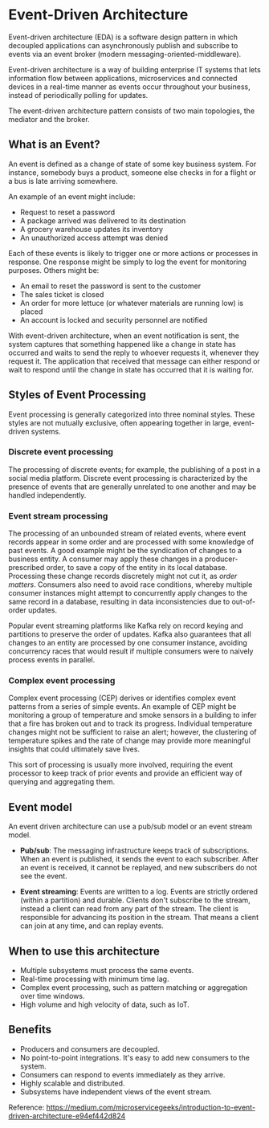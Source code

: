 # Event-Driven Architecture

Event-driven architecture (EDA) is a software design pattern in which decoupled applications can asynchronously publish and subscribe to events via an event broker (modern messaging-oriented-middleware).

Event-driven architecture is a way of building enterprise IT systems that lets information flow between applications, microservices and connected devices in a real-time manner as events occur throughout your business, instead of periodically polling for updates.

The event-driven architecture pattern consists of two main topologies, the mediator and the broker.

## What is an Event?
An event is defined as a change of state of some key business system. For instance, somebody buys a product, someone else checks in for a flight or a bus is late arriving somewhere.

An example of an event might include:

-   Request to reset a password
-   A package arrived was delivered to its destination
-   A grocery warehouse updates its inventory
-   An unauthorized access attempt was denied

Each of these events is likely to trigger one or more actions or processes in response. One response might be simply to log the event for monitoring purposes. Others might be:

-   An email to reset the password is sent to the customer
-   The sales ticket is closed
-   An order for more lettuce (or whatever materials are running low) is placed
-   An account is locked and security personnel are notified

With event-driven architecture, when an event notification is sent, the system captures that something happened like a change in state has occurred and waits to send the reply to whoever requests it, whenever they request it. The application that received that message can either respond or wait to respond until the change in state has occurred that it is waiting for.

## Styles of Event Processing

Event processing is generally categorized into three nominal styles. These styles are not mutually exclusive, often appearing together in large, event-driven systems.

### Discrete event processing

The processing of discrete events; for example, the publishing of a post in a social media platform. Discrete event processing is characterized by the presence of events that are generally unrelated to one another and may be handled independently.

### Event stream processing

The processing of an unbounded stream of related events, where event records appear in some order and are processed with some knowledge of past events. A good example might be the syndication of changes to a business entity. A consumer may apply these changes in a producer-prescribed order, to save a copy of the entity in its local database. Processing these change records discretely might not cut it, as  _order matters_. Consumers also need to avoid race conditions, whereby multiple consumer instances might attempt to concurrently apply changes to the same record in a database, resulting in data inconsistencies due to out-of-order updates.

Popular event streaming platforms like Kafka rely on record keying and partitions to preserve the order of updates. Kafka also guarantees that all changes to an entity are processed by one consumer instance, avoiding concurrency races that would result if multiple consumers were to naively process events in parallel.

### Complex event processing

Complex event processing (CEP) derives or identifies complex event patterns from a series of simple events. An example of CEP might be monitoring a group of temperature and smoke sensors in a building to infer that a fire has broken out and to track its progress. Individual temperature changes might not be sufficient to raise an alert; however, the clustering of temperature spikes and the rate of change may provide more meaningful insights that could ultimately save lives.

This sort of processing is usually more involved, requiring the event processor to keep track of prior events and provide an efficient way of querying and aggregating them.

## Event model

An event driven architecture can use a pub/sub model or an event stream model.

-   **Pub/sub**: The messaging infrastructure keeps track of subscriptions. When an event is published, it sends the event to each subscriber. After an event is received, it cannot be replayed, and new subscribers do not see the event.
    
-   **Event streaming**: Events are written to a log. Events are strictly ordered (within a partition) and durable. Clients don't subscribe to the stream, instead a client can read from any part of the stream. The client is responsible for advancing its position in the stream. That means a client can join at any time, and can replay events.

## When to use this architecture

-   Multiple subsystems must process the same events.
-   Real-time processing with minimum time lag.
-   Complex event processing, such as pattern matching or aggregation over time windows.
-   High volume and high velocity of data, such as IoT.

## Benefits

-   Producers and consumers are decoupled.
-   No point-to-point integrations. It's easy to add new consumers to the system.
-   Consumers can respond to events immediately as they arrive.
-   Highly scalable and distributed.
-   Subsystems have independent views of the event stream.

Reference: https://medium.com/microservicegeeks/introduction-to-event-driven-architecture-e94ef442d824
